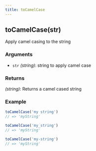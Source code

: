 ```yaml
---
title: toCamelCase
---
```


## toCamelCase(str)

Apply camel casing to the string


### Arguments
* `str` *(string)*: string to apply camel case

### Returns
*(string)*: Returns a camel cased string 


### Example
```js
toCamelCase('my string')
// => 'myString'

toCamelCase('my_string')
// => 'myString'

toCamelCase('my-string')
// => 'myString'
```
